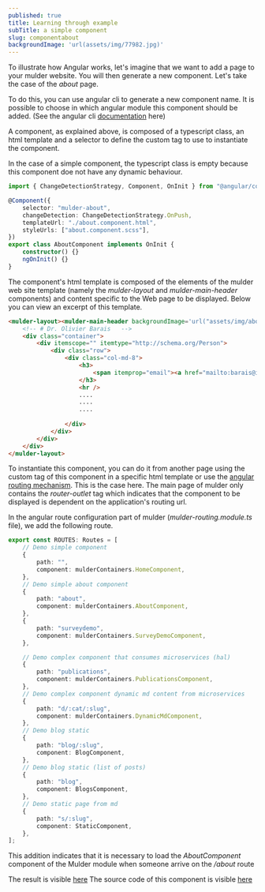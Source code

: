 ```yaml
---
published: true
title: Learning through example
subTitle: a simple component
slug: componentabout
backgroundImage: 'url(assets/img/77982.jpg)'
---
```


To illustrate how Angular works, let's imagine that we want to add a page to your mulder website. You will then generate a new component. 
Let's take the case of the *about* page. 

To do this, you can use angular cli to generate a new component name. It is possible to choose in which angular module this component should be added. 
(See the angular cli [documentation](https://angular.io/cli/generate#component-command) here)

A component, as explained above, is composed of a typescript class, an html template and a selector to define the custom tag to use to instantiate the component. 

In the case of a simple component, the typescript class is empty because this component doe not have any dynamic behaviour. 


```ts
import { ChangeDetectionStrategy, Component, OnInit } from "@angular/core";

@Component({
    selector: "mulder-about",
    changeDetection: ChangeDetectionStrategy.OnPush,
    templateUrl: "./about.component.html",
    styleUrls: ["about.component.scss"],
})
export class AboutComponent implements OnInit {
    constructor() {}
    ngOnInit() {}
}
```

The component's html template is composed of the elements of the mulder web site template (namely the *mulder-layout* and *mulder-main-header* components) and content specific to the Web page to be displayed. Below you can view an excerpt of this template. 

```html
<mulder-layout><mulder-main-header backgroundImage='url("assets/img/about-bg.jpg")' heading="Olivier Barais" subHeading="Professor @University of Rennes 1 / IRISA / INRIA / B-COM" [siteHeading]="true"></mulder-main-header>
    <!-- # Dr. Olivier Barais   -->
    <div class="container">
        <div itemscope="" itemtype="http://schema.org/Person">
            <div class="row">
                <div class="col-md-8">
                    <h3>
                        <span itemprop="email"><a href="mailto:barais@irisa.fr">barais@irisa.fr</a></span>
                    </h3>
                    <hr />
                    ....
                    ....
                    ....
                    
                </div>
            </div>
        </div>
    </div>
</mulder-layout>

```

To instantiate this component, you can do it from another page using the custom tag of this component in a specific html template or use the [angular routing mechanism](https://angular.io/guide/router). This is the case here. The main page of mulder only contains the *router-outlet* tag which indicates that the component to be displayed is dependent on the application's routing url. 

In the angular route configuration part of mulder (*mulder-routing.module.ts* file), we add the following route.


```ts
export const ROUTES: Routes = [
    // Demo simple component
    {
        path: "",
        component: mulderContainers.HomeComponent,
    },
    // Demo simple about component
    {
        path: "about",
        component: mulderContainers.AboutComponent,
    },
    {
        path: "surveydemo",
        component: mulderContainers.SurveyDemoComponent,
    },

    // Demo complex component that consumes microservices (hal)
    {
        path: "publications",
        component: mulderContainers.PublicationsComponent,
    },
    // Demo complex component dynamic md content from microservices
    {
        path: "d/:cat/:slug",
        component: mulderContainers.DynamicMdComponent,
    },
    // Demo blog static
    {
        path: "blog/:slug",
        component: BlogComponent,
    },
    // Demo blog static (list of posts)
    {
        path: "blog",
        component: BlogsComponent,
    },
    // Demo static page from md
    {
        path: "s/:slug",
        component: StaticComponent,
    },
];
```

This addition indicates that it is necessary to load the *AboutComponent* component of the Mulder module when someone arrive on the */about* route

The result is visible [here](/about)
The source code of this component is visible [here](https://github.com/mulder-jamstack/mulder-jamstack.github.io/tree/src/src/app/mulder/containers/about)